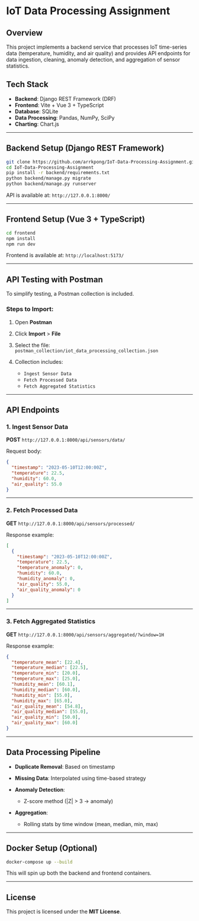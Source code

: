 # IoT Data Processing Assignment

## Overview

This project implements a backend service that processes IoT time-series data (temperature, humidity, and air quality) and provides API endpoints for data ingestion, cleaning, anomaly detection, and aggregation of sensor statistics.

## Tech Stack

* **Backend**: Django REST Framework (DRF)
* **Frontend**: Vite + Vue 3 + TypeScript
* **Database**: SQLite
* **Data Processing**: Pandas, NumPy, SciPy
* **Charting**: Chart.js

---

## Backend Setup (Django REST Framework)

```bash
git clone https://github.com/arrkpong/IoT-Data-Processing-Assignment.git
cd IoT-Data-Processing-Assignment
pip install -r backend/requirements.txt
python backend/manage.py migrate
python backend/manage.py runserver
```

API is available at:
`http://127.0.0.1:8000/`

---

## Frontend Setup (Vue 3 + TypeScript)

```bash
cd frontend
npm install
npm run dev
```

Frontend is available at:
`http://localhost:5173/`

---

## API Testing with Postman

To simplify testing, a Postman collection is included.

### Steps to Import:

1. Open **Postman**
2. Click **Import** > **File**
3. Select the file:
   `postman_collection/iot_data_processing_collection.json`
4. Collection includes:

   * `Ingest Sensor Data`
   * `Fetch Processed Data`
   * `Fetch Aggregated Statistics`

---

## API Endpoints

### 1. Ingest Sensor Data

**POST** `http://127.0.0.1:8000/api/sensors/data/`

Request body:

```json
{
  "timestamp": "2023-05-10T12:00:00Z",
  "temperature": 22.5,
  "humidity": 60.0,
  "air_quality": 55.0
}
```

---

### 2. Fetch Processed Data

**GET** `http://127.0.0.1:8000/api/sensors/processed/`

Response example:

```json
[
  {
    "timestamp": "2023-05-10T12:00:00Z",
    "temperature": 22.5,
    "temperature_anomaly": 0,
    "humidity": 60.0,
    "humidity_anomaly": 0,
    "air_quality": 55.0,
    "air_quality_anomaly": 0
  }
]
```

---

### 3. Fetch Aggregated Statistics

**GET** `http://127.0.0.1:8000/api/sensors/aggregated/?window=1H`

Response example:

```json
{
  "temperature_mean": [22.4],
  "temperature_median": [22.5],
  "temperature_min": [20.0],
  "temperature_max": [25.0],
  "humidity_mean": [60.1],
  "humidity_median": [60.0],
  "humidity_min": [55.0],
  "humidity_max": [65.0],
  "air_quality_mean": [54.8],
  "air_quality_median": [55.0],
  "air_quality_min": [50.0],
  "air_quality_max": [60.0]
}
```

---

## Data Processing Pipeline

* **Duplicate Removal**: Based on timestamp
* **Missing Data**: Interpolated using time-based strategy
* **Anomaly Detection**:

  * Z-score method (|Z| > 3 → anomaly)
* **Aggregation**:

  * Rolling stats by time window (mean, median, min, max)

---

## Docker Setup (Optional)

```bash
docker-compose up --build
```

This will spin up both the backend and frontend containers.

---

## License

This project is licensed under the **MIT License**.
